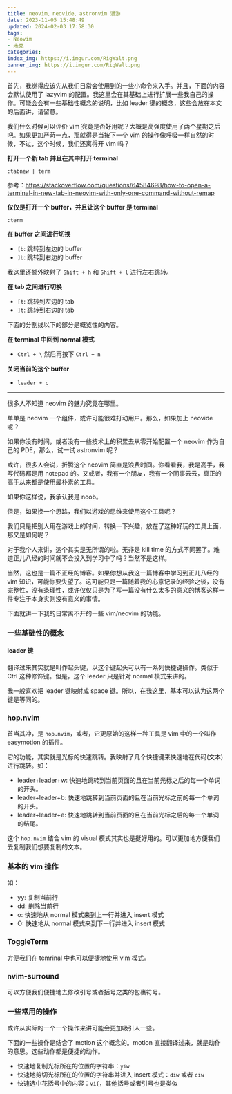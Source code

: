 ```yaml
---
title: neovim、neovide、astronvim 漫游
date: 2023-11-05 15:48:49
updated: 2024-02-03 17:58:30
tags:
- Neovim
- 未竟
categories:
index_img: https://i.imgur.com/RigWalt.png
banner_img: https://i.imgur.com/RigWalt.png
---
```


首先，我觉得应该先从我们日常会使用到的一些小命令来入手。并且，下面的内容会默认使用了 lazyvim 的配置。我这里会在其基础上进行扩展一些我自己的操作。可能会会有一些基础性概念的说明，比如 leader 键的概念，这些会放在本文的后面讲，请留意。

我们什么时候可以评价 vim 究竟是否好用呢？大概是高强度使用了两个星期之后吧。如果更加严苛一点，那就得是当按下一个 vim 的操作像呼吸一样自然的时候，不过，这个时候，我们还离得开 vim 吗？

**打开一个新 tab 并且在其中打开 terminal**

```shell
:tabnew | term
```

参考：<https://stackoverflow.com/questions/64584698/how-to-open-a-terminal-in-new-tab-in-neovim-with-only-one-command-without-remap>

**仅仅是打开一个 buffer，并且让这个 buffer 是 terminal**

```shell
:term
```

**在 buffer 之间进行切换**

- `[b`: 跳转到左边的 buffer
- `]b`: 跳转到右边的 buffer

我这里还额外映射了 `Shift + h` 和 `Shift + l` 进行左右跳转。

**在 tab 之间进行切换**

- `[t`: 跳转到左边的 tab
- `]t`: 跳转到右边的 tab

下面的分割线以下的部分是概览性的内容。

**在 terminal 中回到 normal 模式**

- `Ctrl + \` 然后再按下 `Ctrl + n`

**关闭当前的这个 buffer**

- `leader + c`

----------

很多人不知道 neovim 的魅力究竟在哪里。

单单是 neovim 一个组件，或许可能很难打动用户。那么，如果加上 neovide 呢？

如果你没有时间，或者没有一些技术上的积累去从零开始配置一个 neovim 作为自己的 PDE，那么，试一试 astronvim 呢？

或许，很多人会说，折腾这个 neovim 简直是浪费时间。你看看我，我是高手，我写代码都是用 notepad 的。又或者，我有一个朋友，我有一个同事云云，真正的高手从来都是使用最朴素的工具。

如果你这样说，我承认我是 noob。

但是，如果换一个思路，我们以游戏的思维来使用这个工具呢？

我们只是把别人用在游戏上的时间，转换一下兴趣，放在了这种好玩的工具上面，那又是如何呢？

对于我个人来讲，这个其实是无所谓的啦。无非是 kill time 的方式不同罢了。难道正儿八经的时间就不会投入到学习中了吗？当然不是这样。

当然，这也是一篇不正经的博客。如果你想从我这一篇博客中学习到正儿八经的 vim 知识，可能你要失望了。这可能只是一篇随着我的心意记录的经验之谈，没有完整性，没有条理性，或许仅仅只是为了写一篇没有什么太多的意义的博客这样一件专注于本身实则没有意义的事情。

下面就讲一下我的日常离不开的一些 vim/neovim 的功能。

### 一些基础性的概念

#### leader 键

翻译过来其实就是叫作起头键，以这个键起头可以有一系列快捷键操作。类似于 Ctrl 这种修饰键。但是，这个 leader 只是针对 normal 模式来讲的。

我一般喜欢把 leader 键映射成 space 键。所以，在我这里，基本可以认为这两个键是等同的。

### hop.nvim

首当其冲，是 `hop.nvim`，或者，它更原始的这样一种工具是 vim 中的一个叫作 easymotion 的插件。

它的功能，其实就是光标的快速跳转。我映射了几个快捷键来快速地在代码(文本)进行跳转。如：

- leader+leader+w: 快速地跳转到当前页面的且在当前光标之后的每一个单词的开头。
- leader+leader+b: 快速地跳转到当前页面的且在当前光标之前的每一个单词的开头。
- leader+leader+e: 快速地跳转到当前页面的且在当前光标之后的每一个单词的结尾。

这个 `hop.nvim` 结合 vim 的 visual 模式其实也是挺好用的。可以更加地方便我们去复制我们想要复制的文本。

### 基本的 vim 操作

如：

- yy: 复制当前行
- dd: 删除当前行
- o: 快速地从 normal 模式来到上一行并进入 insert 模式
- O: 快速地从 normal 模式来到下一行并进入 insert 模式

### ToggleTerm

方便我们在 temrinal 中也可以便捷地使用 vim 模式。

### nvim-surround

可以方便我们便捷地去修改引号或者括号之类的包裹符号。

### 一些常用的操作

或许从实际的一个一个操作来讲可能会更加吸引人一些。

下面的一些操作是结合了 motion 这个概念的。motion 直接翻译过来，就是动作的意思。这些动作都是便捷的动作。

- 快速地复制光标所在的位置的字符串：`yiw`
- 快速地剪切光标所在的位置的字符串并进入 insert 模式：`diw` 或者 `ciw`
- 快速选中花括号中的内容：`vi{`，其他括号或者引号也是类似


